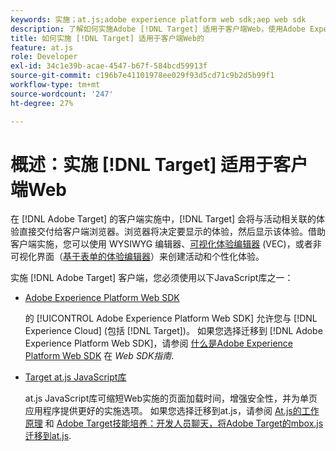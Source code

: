 ```yaml
---
keywords: 实施；at.js;adobe experience platform web sdk;aep web sdk
description: 了解如何实施Adobe [!DNL Target] 适用于客户端Web，使用Adobe Experience Platform Web SDK(AEP Web SDK)或 [!DNL Target] at.js JavaScript库。
title: 如何实施 [!DNL Target] 适用于客户端Web的
feature: at.js
role: Developer
exl-id: 34c1e39b-acae-4547-b67f-584bcd59913f
source-git-commit: c196b7e41101978ee029f93d5cd71c9b2d5b99f1
workflow-type: tm+mt
source-wordcount: '247'
ht-degree: 27%

---
```


# 概述：实施 [!DNL Target] 适用于客户端Web

在 [!DNL Adobe Target] 的客户端实施中，[!DNL Target] 会将与活动相关联的体验直接交付给客户端浏览器。浏览器将决定要显示的体验，然后显示该体验。借助客户端实施，您可以使用 WYSIWYG 编辑器、[可视化体验编辑器](/help/main/c-experiences/c-visual-experience-composer/visual-experience-composer.md) (VEC)，或者非可视化界面（[基于表单的体验编辑器](/help/main/c-experiences/form-experience-composer.md)）来创建活动和个性化体验。

实施 [!DNL Adobe Target] 客户端，您必须使用以下JavaScript库之一：

* [Adobe Experience Platform Web SDK](https://developer.adobe.com/target/implement/client-side/aep-web-sdk/)

   的 [!UICONTROL Adobe Experience Platform Web SDK] 允许您与 [!DNL Experience Cloud] (包括 [!DNL Target])。 如果您选择迁移到 [!DNL Adobe Experience Platform Web SDK]，请参阅 [什么是Adobe Experience Platform Web SDK](https://developer.adobe.com/target/implement/client-side/aep-web-sdk/) 在 *Web SDK指南*.

* [Target at.js JavaScript库](https://developer.adobe.com/target/implement/client-side/atjs/how-atjs-works/how-atjs-works/)

   at.js JavaScript库可缩短Web实施的页面加载时间，增强安全性，并为单页应用程序提供更好的实施选项。 如果您选择迁移到at.js，请参阅 [At.js的工作原理](https://developer.adobe.com/target/implement/client-side/atjs/how-atjs-works/how-atjs-works/) 和 [Adobe Target技能培养：开发人员聊天，将Adobe Target的mbox.js迁移到at.js](https://seminars.adobeconnect.com/ptdo6mfo6qn6/?proto=true).



